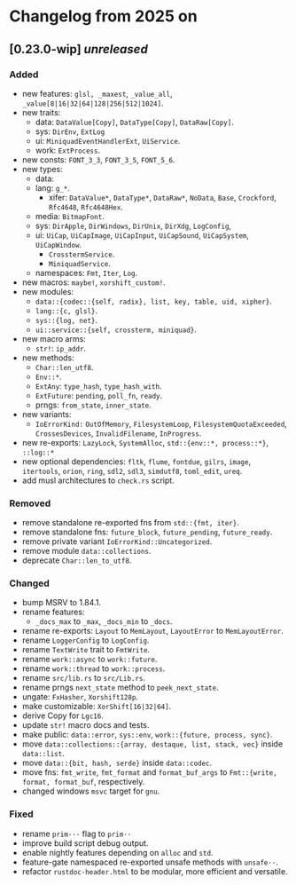 # Changelog from 2025 on

## [0.23.0-wip] *unreleased*

### Added
- new features: `glsl, _maxest`, `_value_all`, `_value[8|16|32|64|128|256|512|1024]`.
- new traits:
  - data: `DataValue[Copy]`, `DataType[Copy]`, `DataRaw[Copy]`.
  - sys: `DirEnv`, `ExtLog`
  - ui: `MiniquadEventHandlerExt`, `UiService`.
  - work: `ExtProcess`.
- new consts: `FONT_3_3`, `FONT_3_5`, `FONT_5_6`.
- new types:
  - data:
  - lang: `g_*`.
    - xifer: `DataValue*`, `DataType*`, `DataRaw*`, `NoData`, `Base`, `Crockford`, `Rfc4648`, `Rfc4648Hex`.
  - media: `BitmapFont`.
  - sys: `DirApple`, `DirWindows`, `DirUnix`, `DirXdg`, `LogConfig`,
  - ui: `UiCap`, `UiCapImage`, `UiCapInput`, `UiCapSound`, `UiCapSystem`, `UiCapWindow`.
    - `CrosstermService`.
    - `MiniquadService`.
  - namespaces: `Fmt`, `Iter`, `Log`.
- new macros: `maybe!`, `xorshift_custom!`.
- new modules:
  - `data::{codec::{self, radix}, list, key, table, uid, xipher}`.
  - `lang::{c, glsl}`.
  - `sys::{log, net}`.
  - `ui::service::{self, crossterm, miniquad}`.
- new macro arms:
  - `str!`: `ip_addr`.
- new methods:
  - `Char::len_utf8`.
  - `Env::*`.
  - `ExtAny`: `type_hash`, `type_hash_with`.
  - `ExtFuture`: `pending`, `poll_fn`, `ready`.
  - prngs: `from_state`, `inner_state`.
- new variants:
  - `IoErrorKind:` `OutOfMemory`, `FilesystemLoop`, `FilesystemQuotaExceeded`, `CrossesDevices`, `InvalidFilename`, `InProgress`.
- new re-exports: `LazyLock`, `SystemAlloc`, `std::{env::*, process::*}`, `::log::*`
- new optional dependencies: `fltk`, `flume`, `fontdue`, `gilrs`, `image`, `itertools`, `orion`, `ring`, `sdl2`, `sdl3`, `simdutf8`, `toml_edit`, `ureq`.
- add musl architectures to `check.rs` script.

### Removed
- remove standalone re-exported fns from `std::{fmt, iter}`.
- remove standalone fns: `future_block`, `future_pending`, `future_ready`.
- remove private variant `IoErrorKind::Uncategorized`.
- remove module `data::collections`.
- deprecate `Char::len_to_utf8`.

### Changed
- bump MSRV to 1.84.1.
- rename features:
  - `_docs_max` to `_max`, `_docs_min` to `_docs`.
- rename re-exports: `Layout` to `MemLayout`, `LayoutError` to `MemLayoutError`.
- rename `LoggerConfig` to `LogConfig`.
- rename `TextWrite` trait to `FmtWrite`.
- rename `work::async` to `work::future`.
- rename `work::thread` to `work::process`.
- rename `src/lib.rs` to `src/Lib.rs`.
- rename prngs `next_state` method to `peek_next_state`.
- ungate: `FxHasher`, `Xorshift128p`.
- make customizable: `XorShift[16|32|64]`.
- derive Copy for `Lgc16`.
- update `str!` macro docs and tests.
- make public: `data::error`, `sys::env`, `work::{future, process, sync}`.
- move `data::collections::{array, destaque, list, stack, vec}` inside `data::list`.
- move `data::{bit, hash, serde}` inside `data::codec`.
- move fns: `fmt_write`, `fmt_format` and `format_buf_args` to `Fmt::{write, format, format_buf`, respectively.
- changed windows `msvc` target for `gnu`.

### Fixed
- rename `prim···` flag to `prim··`
- improve build script debug output.
- enable nightly features depending on `alloc` and `std`.
- feature-gate namespaced re-exported unsafe methods with `unsafe··`.
- refactor `rustdoc-header.html` to be modular, more efficient and versatile.

[unreleased]: https://github.com/andamira/devela/compare/v0.23.0-wip...HEAD
